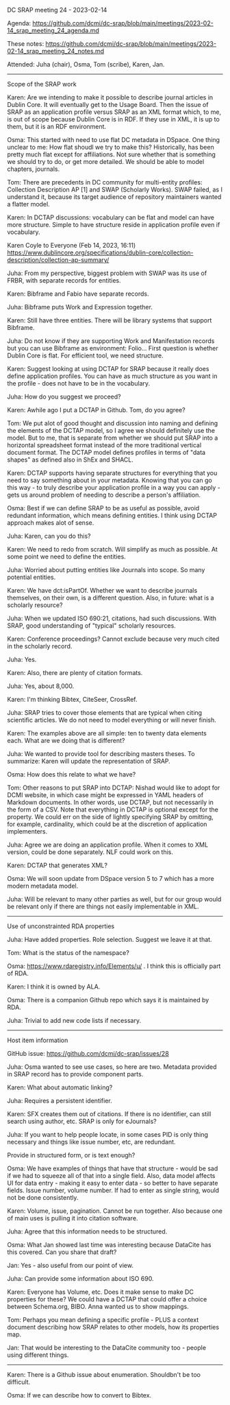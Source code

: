 DC SRAP meeting 24 - 2023-02-14

Agenda: https://github.com/dcmi/dc-srap/blob/main/meetings/2023-02-14_srap_meeting_24_agenda.md

These notes: https://github.com/dcmi/dc-srap/blob/main/meetings/2023-02-14_srap_meeting_24_notes.md

Attended: Juha (chair), Osma, Tom (scribe), Karen, Jan.

---------------------------------------------------------
Scope of the SRAP work

Karen: Are we intending to make it possible to describe 
journal articles in Dublin Core. It will eventually get to 
the Usage Board. Then the issue of SRAP as an application 
profile versus SRAP as an XML format which, to me, is out 
of scope because Dublin Core is in RDF. If they use in XML, 
it is up to them, but it is an RDF environment.

Osma: This started with need to use flat DC metadata in 
DSpace. One thing unclear to me: How flat shoudl we try to 
make this? Historically, has been pretty much flat except 
for affiliations. Not sure whether that is something we should 
try to do, or get more detailed. We should be able to 
model chapters, journals.

Tom: There are precedents in DC community for multi-entity 
profiles: Collection Description AP [1] and SWAP (Scholarly 
Works). SWAP failed, as I understand it, because its target 
audience of repository maintainers wanted a flatter model.

Karen: In DCTAP discussions: vocabulary can be flat and model 
can have more structure. Simple to have structure reside in 
application profile even if vocabulary.

Karen Coyle to Everyone (Feb 14, 2023, 16:11)
https://www.dublincore.org/specifications/dublin-core/collection-description/collection-ap-summary/

Juha: From my perspective, biggest problem with SWAP was 
its use of FRBR, with separate records for entities.

Karen: Bibframe and Fabio have separate records. 

Juha: Bibframe puts Work and Expression together.

Karen: Still have three entities. There will be library 
systems that support Bibframe.

Juha: Do not know if they are supporting Work and 
Manifestation records but you can use Bibframe as 
environment: Folio... First question is whether Dublin 
Core is flat. For efficient tool, we need structure.

Karen: Suggest looking at using DCTAP for SRAP because 
it really does define application profiles. You can have 
as much structure as you want in the profile - does not 
have to be in the vocabulary.

Juha: How do you suggest we proceed?

Karen: Awhile ago I put a DCTAP in Github. Tom, do 
you agree?

Tom: We put alot of good thought and discussion into 
naming and defining the elements of the DCTAP model, so 
I agree we should definitely use the model. But to me, 
that is separate from whether we should put SRAP into a 
horizontal spreadsheet format instead of the more 
traditional vertical document format. The DCTAP model 
defines profiles in terms of "data shapes" as defined 
also in ShEx and SHACL.

Karen: DCTAP supports having separate 
structures for everything that you need to say 
something about in your metadata. Knowing that you 
can go this way - to truly describe your application 
profile in a way you can apply - gets us around 
problem of needing to describe a person's affiliation.

Osma: Best if we can define SRAP to be as useful as 
possible, avoid redundant information, which means 
defining entities. I think using DCTAP approach makes 
alot of sense. 

Juha: Karen, can you do this?

Karen: We need to redo from scratch. Will simplify 
as much as possible. At some point we need to define 
the entities.

Juha: Worried about putting entities like Journals into 
scope. So many potential entities. 

Karen: We have dct:isPartOf. Whether we want to describe 
journals themselves, on their own, is a different question.
Also, in future: what is a scholarly resource?

Juha: When we updated ISO 690:21, citations, had such 
discussions. With SRAP, good understanding of "typical" 
scholarly resources.

Karen: Conference proceedings? Cannot exclude because 
very much cited in the scholarly record.

Juha: Yes.

Karen: Also, there are plenty of citation formats.

Juha: Yes, about 8,000. 

Karen: I'm thinking Bibtex, CiteSeer, CrossRef.

Juha: SRAP tries to cover those elements that are 
typical when citing scientific articles. We do not need 
to model everything or will never finish.

Karen: The examples above are all simple: ten to 
twenty data elements each. What are we doing that is 
different?

Juha: We wanted to provide tool for describing 
masters theses. To summarize: Karen will update the 
representation of SRAP.

Osma: How does this relate to what we have?

Tom: Other reasons to put SRAP into DCTAP: Nishad 
would like to adopt for DCMI website, in which case 
might be expressed in YAML headers of Markdown documents.
In other words, use DCTAP, but not necessarily in the form 
of a CSV. Note that everything in DCTAP is optional 
except for the property. We could err on the side of 
lightly specifying SRAP by omitting, for example, 
cardinality, which could be at the discretion of 
application implementers.

Juha: Agree we are doing an application profile. When 
it comes to XML version, could be done separately. NLF 
could work on this.

Karen: DCTAP that generates XML?

Osma: We will soon update from DSpace version 5 to 7 which 
has a more modern metadata model.

Juha: Will be relevant to many other parties as well, but 
for our group would be relevant only if there are things 
not easily implementable in XML.

---------------------------------------------------------
Use of unconstrainted RDA properties

Juha: Have added properties. Role selection. Suggest 
we leave it at that. 

Tom: What is the status of the namespace?

Osma: https://www.rdaregistry.info/Elements/u/ .
I think this is officially part of RDA.

Karen: I think it is owned by ALA. 

Osma: There is a companion Github repo which 
says it is maintained by RDA.

Juha: Trivial to add new code lists if necessary.

---------------------------------------------------------
Host item information

GitHub issue: https://github.com/dcmi/dc-srap/issues/28

Juha: Osma wanted to see use cases, so here are two.
Metadata provided in SRAP record has to provide 
component parts.

Karen: What about automatic linking? 

Juha: Requires a persistent identifier.

Karen: SFX creates them out of citations. If there 
is no identifier, can still search using author, etc.
SRAP is only for eJournals?

Juha: If you want to help people locate, in some 
cases PID is only thing necessary and things like 
issue number, etc, are redundant. 

Provide in structured form, or is text enough?

Osma: We have examples of things that have that 
structure - would be sad if we had to squeeze all 
of that into a single field. Also, data model 
affects UI for data entry - making it easy to enter 
data - so better to have separate fields. Issue number, 
volume number. If had to enter as single string, would 
not be done consistently.

Karen: Volume, issue, pagination. Cannot be run 
together. Also because one of main uses is pulling 
it into citation software.

Juha: Agree that this information needs to be 
structured.

Osma: What Jan showed last time was interesting 
because DataCite has this covered. Can you share 
that draft?

Jan: Yes - also useful from our point of view.

Juha: Can provide some information about ISO 690.

Karen: Everyone has Volume, etc. Does it make sense 
to make DC properties for these? We could have a DCTAP 
that could offer a choice between Schema.org, BIBO.
Anna wanted us to show mappings.

Tom: Perhaps you mean defining a specific profile - PLUS
a context document describing how SRAP relates to other
models, how its properties map.

Jan: That would be interesting to the DataCite community 
too - people using different things.

---------------------------------------------------------

Karen: There is a Github issue about enumeration. 
Shouldbn't be too difficult. 

Osma: If we can describe how to convert to Bibtex.
